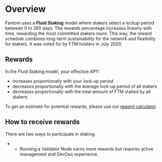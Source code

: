 # Overview

Fantom uses a **Fluid Staking** model where stakers select a lockup period between 0 to 365 days. The rewards percentage increases linearly with time, rewarding the most committed stakers more. This way, the reward schedule combines long-term sustainability for the network and flexibility for stakers. It was voted for by FTM holders in July 2020.

## Rewards <a id="rewards"></a>

In the Fluid Staking model, your effective APY:

* increases proportionally with your lock-up period
* decreases proportionally with the average lock-up period of all stakers
* decreases proportionally with the total amount of FTM staked by all stakers

To get an estimate for potential rewards, please use our [reward calculator](https://fantom.foundation/ftm-staking/).

## How to receive rewards <a id="how-to-receive-rewards"></a>

There are two ways to participate in staking

* * Running a Validator Node earns more rewards but requires active management and DevOps experience.

